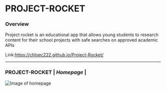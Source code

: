 # PROJECT-ROCKET
### Overview
Project rocket is an educational app that allows young students to research content for their school projects with safe searches on approved academic APIs

Link:https://chloec222.github.io/Project-Rocket/

--------------------------------------------------------------------------------------------------------------------------------------

### PROJECT-ROCKET | *Homepage* |
![Image of homepage](/images/rocketp.jpg)
